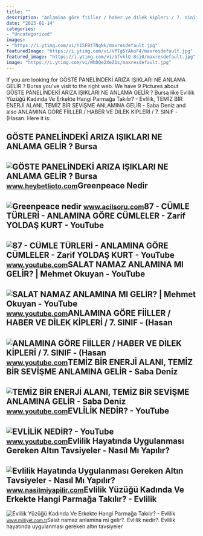 ```yaml
---
title: ""
description: "Anlamina göre fi̇i̇ller / haber ve di̇lek ki̇pleri̇ / 7. sinif"
date: "2023-01-14"
categories:
- "Uncategorized"
images:
- "https://i.ytimg.com/vi/Y15FBtTNgNk/maxresdefault.jpg"
featuredImage: "https://i.ytimg.com/vi/VfTg5YAkoF4/maxresdefault.jpg"
featured_image: "https://i.ytimg.com/vi/bfvklQ-8sj0/maxresdefault.jpg"
image: "https://i.ytimg.com/vi/WhDQe2XeZ1s/maxresdefault.jpg"
---
```


If you are looking for GÖSTE PANELİNDEKİ ARIZA IŞIKLARI NE ANLAMA GELİR ? Bursa you've visit to the right web. We have 9 Pictures about GÖSTE PANELİNDEKİ ARIZA IŞIKLARI NE ANLAMA GELİR ? Bursa like Evlilik Yüzüğü Kadında Ve Erkekte Hangi Parmağa Takılır? - Evlilik, TEMİZ BİR ENERJİ ALANI, TEMİZ BİR SEVİŞME ANLAMINA GELİR - Saba Deniz and also ANLAMINA GÖRE FİİLLER / HABER VE DİLEK KİPLERİ / 7. SINIF - (Hasan. Here it is:

GÖSTE PANELİNDEKİ ARIZA IŞIKLARI NE ANLAMA GELİR ? Bursa
--------------------------------------------------------

 ![GÖSTE PANELİNDEKİ ARIZA IŞIKLARI NE ANLAMA GELİR ? Bursa](https://www.heybetlioto.com/sayfa/p1a6kthvp31rhq1g031h8n1irj101g3.jpg) <small>www.heybetlioto.com</small>Greenpeace Nedir
----------------

 ![Greenpeace nedir](https://www.acilsoru.com/up/cevap/1207/greenpeace.jpg) <small>www.acilsoru.com</small>87 - CÜMLE TÜRLERİ - ANLAMINA GÖRE CÜMLELER - Zarif YOLDAŞ KURT - YouTube
-------------------------------------------------------------------------

 ![87 - CÜMLE TÜRLERİ - ANLAMINA GÖRE CÜMLELER - Zarif YOLDAŞ KURT - YouTube](https://i.ytimg.com/vi/bfvklQ-8sj0/maxresdefault.jpg) <small>www.youtube.com</small>SALAT NAMAZ ANLAMINA MI GELİR? | Mehmet Okuyan - YouTube
--------------------------------------------------------

 ![SALAT NAMAZ ANLAMINA MI GELİR? | Mehmet Okuyan - YouTube](https://i.ytimg.com/vi/VfTg5YAkoF4/maxresdefault.jpg) <small>www.youtube.com</small>ANLAMINA GÖRE FİİLLER / HABER VE DİLEK KİPLERİ / 7. SINIF - (Hasan
------------------------------------------------------------------

 ![ANLAMINA GÖRE FİİLLER / HABER VE DİLEK KİPLERİ / 7. SINIF - (Hasan](https://i.ytimg.com/vi/JqvSgnSc_Go/maxresdefault.jpg) <small>www.youtube.com</small>TEMİZ BİR ENERJİ ALANI, TEMİZ BİR SEVİŞME ANLAMINA GELİR - Saba Deniz
---------------------------------------------------------------------

 ![TEMİZ BİR ENERJİ ALANI, TEMİZ BİR SEVİŞME ANLAMINA GELİR - Saba Deniz](https://i.ytimg.com/vi/Y15FBtTNgNk/maxresdefault.jpg) <small>www.youtube.com</small>EVLİLİK NEDİR? - YouTube
------------------------

 ![EVLİLİK NEDİR? - YouTube](https://i.ytimg.com/vi/WhDQe2XeZ1s/maxresdefault.jpg) <small>www.youtube.com</small>Evlilik Hayatında Uygulanması Gereken Altın Tavsiyeler - Nasıl Mı Yapılır?
--------------------------------------------------------------------------

 ![Evlilik Hayatında Uygulanması Gereken Altın Tavsiyeler - Nasıl Mı Yapılır?](https://www.nasilmiyapilir.com/wp-content/uploads/2022/09/evlilik-hayatinda-uygulanmasi-gereken-altin-tavsiyeler-nasilmiyapilircom.jpg) <small>www.nasilmiyapilir.com</small>Evlilik Yüzüğü Kadında Ve Erkekte Hangi Parmağa Takılır? - Evlilik
------------------------------------------------------------------

 ![Evlilik Yüzüğü Kadında Ve Erkekte Hangi Parmağa Takılır? - Evlilik](https://i2.milimaj.com/i/milliyet/75/0x410/5f8cefcd5542872004690118.jpg) <small>www.milliyet.com.tr</small>Salat namaz anlamina mi geli̇r?. Evli̇li̇k nedi̇r?. Evlilik hayatında uygulanması gereken altın tavsiyeler
